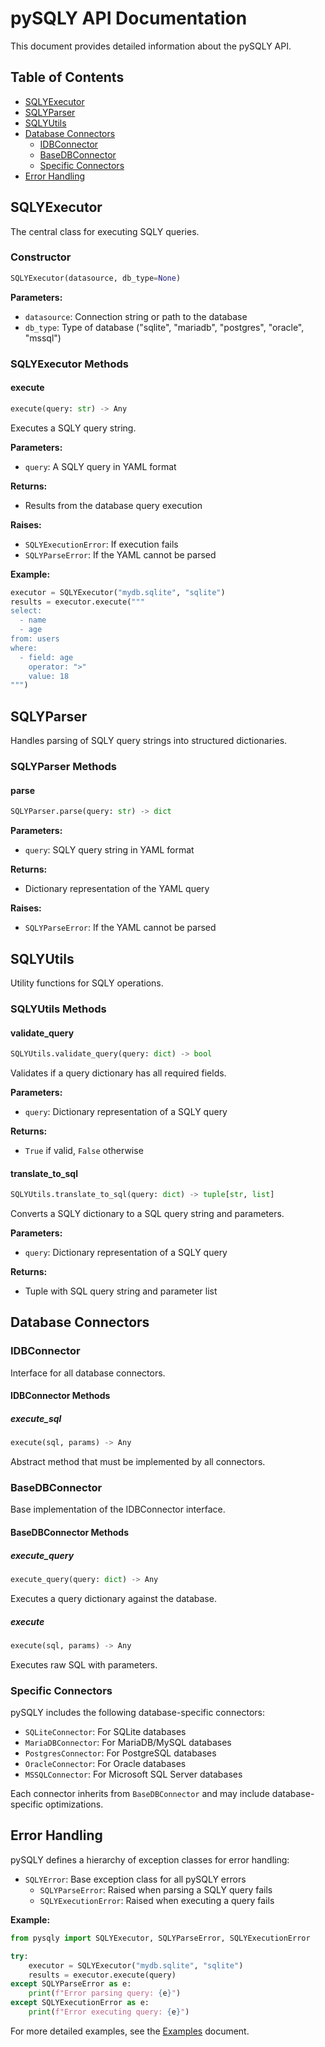 # pySQLY API Documentation

This document provides detailed information about the pySQLY API.

## Table of Contents

- [SQLYExecutor](#sqlyexecutor)
- [SQLYParser](#sqlyparser)
- [SQLYUtils](#sqlyutils)
- [Database Connectors](#database-connectors)
  - [IDBConnector](#idbconnector)
  - [BaseDBConnector](#basedbconnector)
  - [Specific Connectors](#specific-connectors)
- [Error Handling](#error-handling)

## SQLYExecutor

The central class for executing SQLY queries.

### Constructor

```python
SQLYExecutor(datasource, db_type=None)
```

**Parameters:**

- `datasource`: Connection string or path to the database
- `db_type`: Type of database ("sqlite", "mariadb", "postgres", "oracle", "mssql")

### SQLYExecutor Methods

#### execute

```python
execute(query: str) -> Any
```

Executes a SQLY query string.

**Parameters:**

- `query`: A SQLY query in YAML format

**Returns:**

- Results from the database query execution

**Raises:**

- `SQLYExecutionError`: If execution fails
- `SQLYParseError`: If the YAML cannot be parsed

**Example:**

```python
executor = SQLYExecutor("mydb.sqlite", "sqlite")
results = executor.execute("""
select:
  - name
  - age
from: users
where:
  - field: age
    operator: ">"
    value: 18
""")
```

## SQLYParser

Handles parsing of SQLY query strings into structured dictionaries.

### SQLYParser Methods

#### parse

```python
SQLYParser.parse(query: str) -> dict
```

**Parameters:**

- `query`: SQLY query string in YAML format

**Returns:**

- Dictionary representation of the YAML query

**Raises:**

- `SQLYParseError`: If the YAML cannot be parsed

## SQLYUtils

Utility functions for SQLY operations.

### SQLYUtils Methods

#### validate_query

```python
SQLYUtils.validate_query(query: dict) -> bool
```

Validates if a query dictionary has all required fields.

**Parameters:**

- `query`: Dictionary representation of a SQLY query

**Returns:**

- `True` if valid, `False` otherwise

#### translate_to_sql

```python
SQLYUtils.translate_to_sql(query: dict) -> tuple[str, list]
```

Converts a SQLY dictionary to a SQL query string and parameters.

**Parameters:**

- `query`: Dictionary representation of a SQLY query

**Returns:**

- Tuple with SQL query string and parameter list

## Database Connectors

### IDBConnector

Interface for all database connectors.

#### IDBConnector Methods

##### execute_sql

```python
execute(sql, params) -> Any
```

Abstract method that must be implemented by all connectors.

### BaseDBConnector

Base implementation of the IDBConnector interface.

#### BaseDBConnector Methods

##### execute_query

```python
execute_query(query: dict) -> Any
```

Executes a query dictionary against the database.

##### execute

```python
execute(sql, params) -> Any
```

Executes raw SQL with parameters.

### Specific Connectors

pySQLY includes the following database-specific connectors:

- `SQLiteConnector`: For SQLite databases
- `MariaDBConnector`: For MariaDB/MySQL databases
- `PostgresConnector`: For PostgreSQL databases
- `OracleConnector`: For Oracle databases
- `MSSQLConnector`: For Microsoft SQL Server databases

Each connector inherits from `BaseDBConnector` and may include database-specific optimizations.

## Error Handling

pySQLY defines a hierarchy of exception classes for error handling:

- `SQLYError`: Base exception class for all pySQLY errors
  - `SQLYParseError`: Raised when parsing a SQLY query fails
  - `SQLYExecutionError`: Raised when executing a query fails

**Example:**

```python
from pysqly import SQLYExecutor, SQLYParseError, SQLYExecutionError

try:
    executor = SQLYExecutor("mydb.sqlite", "sqlite")
    results = executor.execute(query)
except SQLYParseError as e:
    print(f"Error parsing query: {e}")
except SQLYExecutionError as e:
    print(f"Error executing query: {e}")
```

For more detailed examples, see the [Examples](./EXAMPLES.md) document.
